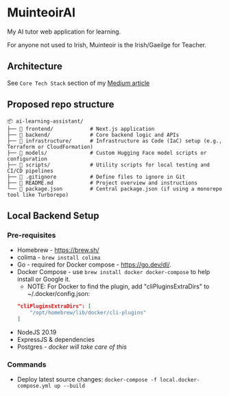 # MuinteoirAI
My AI tutor web application for learning.

For anyone not used to Irish, Muinteoir is the Irish/Gaeilge for Teacher.

## Architecture
See `Core Tech Stack` section of my [Medium article](https://medium.com/@conorSmyth13/building-my-own-ai-personal-learning-assistant-7bbe74915b3e)

## Proposed repo structure
```plaintext
📦 ai-learning-assistant/
├── 📁 frontend/            # Next.js application
├── 📁 backend/             # Core backend logic and APIs
├── 📁 infrastructure/      # Infrastructure as Code (IaC) setup (e.g., Terraform or CloudFormation)
├── 📁 models/              # Custom Hugging Face model scripts or configuration
├── 📁 scripts/             # Utility scripts for local testing and CI/CD pipelines
├── 📄 .gitignore           # Define files to ignore in Git
├── 📄 README.md            # Project overview and instructions
└── 📄 package.json         # Central package.json (if using a monorepo tool like Turborepo)
```

## Local Backend Setup
### Pre-requisites
* Homebrew - https://brew.sh/
* colima - `brew install colima`
* Go - required for Docker compose - https://go.dev/dl/.
* Docker Compose - use `brew install docker docker-compose` to help  install or Google it.
    * NOTE: For Docker to find the plugin, add "cliPluginsExtraDirs" to ~/.docker/config.json:
    ```json
    "cliPluginsExtraDirs": [
        "/opt/homebrew/lib/docker/cli-plugins"
    ]
    ```
* NodeJS 20.19
* ExpressJS & dependencies
* Postgres - _docker will take care of this_

### Commands
* Deploy latest source changes:  `docker-compose -f local.docker-compose.yml up --build`
